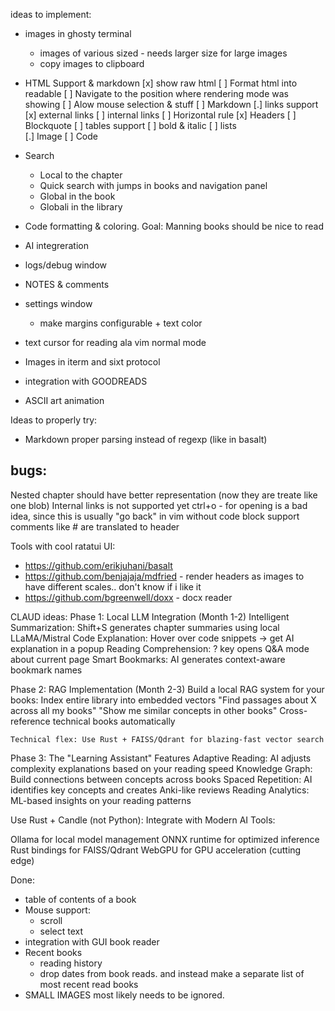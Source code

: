 ideas to implement:
 - images in ghosty terminal
     - images of various sized - needs larger size for large images
     - copy images to clipboard
 - HTML Support & markdown
     [x] show raw html
         [ ] Format html into readable
         [ ] Navigate to the position where rendering mode was showing
         [ ] Alow mouse selection & stuff
     [ ] Markdown
         [.] links support 
             [x] external links
             [ ] internal links
         [ ] Horizontal rule
         [x] Headers
         [ ] Blockquote
         [ ] tables support
         [ ] bold & italic 
         [ ] lists  
         [.] Image
         [ ] Code 
 - Search
     - Local to the chapter
     - Quick search with jumps in books and navigation panel
     - Global in the book
     - Globali in the library
 - Code formatting & coloring. Goal: Manning books should be nice to read
 - AI integreration
 - logs/debug window
 - NOTES & comments
 - settings window
     - make margins configurable + text color 
 - text cursor for reading ala vim normal mode
 - Images in iterm and sixt protocol

 - integration with GOODREADS
 - ASCII art animation

Ideas to properly try:
 - Markdown proper parsing instead of regexp (like in basalt)


bugs: 
---------------------
Nested chapter should have better representation (now they are treate like one blob) 
Internal links is not supported yet
ctrl+o - for opening is a bad idea, since this is usually "go back" in vim
without code block support comments like # are translated to header



Tools with cool ratatui UI: 
- https://github.com/erikjuhani/basalt
- https://github.com/benjajaja/mdfried  - render headers as images to have different scales.. don't know if i like it
- https://github.com/bgreenwell/doxx - docx reader



CLAUD ideas:
Phase 1: Local LLM Integration (Month 1-2)
    Intelligent Summarization: Shift+S generates chapter summaries using local LLaMA/Mistral
    Code Explanation: Hover over code snippets → get AI explanation in a popup
    Reading Comprehension: ? key opens Q&A mode about current page
    Smart Bookmarks: AI generates context-aware bookmark names

Phase 2: RAG Implementation (Month 2-3)
    Build a local RAG system for your books:
    Index entire library into embedded vectors
    "Find passages about X across all my books"
    "Show me similar concepts in other books"
    Cross-reference technical books automatically

    Technical flex: Use Rust + FAISS/Qdrant for blazing-fast vector search

Phase 3: The "Learning Assistant" Features
    Adaptive Reading: AI adjusts complexity explanations based on your reading speed
    Knowledge Graph: Build connections between concepts across books
    Spaced Repetition: AI identifies key concepts and creates Anki-like reviews
    Reading Analytics: ML-based insights on your reading patterns

Use Rust + Candle (not Python):
Integrate with Modern AI Tools:

Ollama for local model management
ONNX runtime for optimized inference
Rust bindings for FAISS/Qdrant
WebGPU for GPU acceleration (cutting edge)

Done:
 - table of contents of a book
 - Mouse support: 
   - scroll
   - select text
 - integration with GUI book reader 
 - Recent books
     - reading history
     - drop dates from book reads. and instead make a separate list of most recent read books
 - SMALL IMAGES most likely needs to be ignored. 

